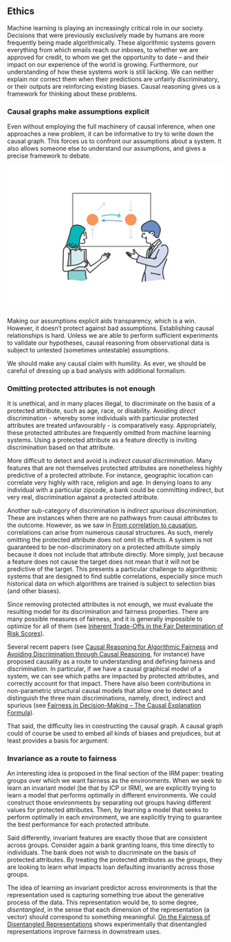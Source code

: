 ## Ethics

Machine learning is playing an increasingly critical role in our society. Decisions that were previously exclusively made by humans are more frequently being made algorithmically. These algorithmic systems govern everything from which emails reach our inboxes, to whether we are approved for credit, to whom we get the opportunity to date – and their impact on our experience of the world is growing. Furthermore, our understanding of how these systems work is still lacking. We can neither explain nor correct them when their predictions are unfairly discriminatory, or their outputs are reinforcing existing biases. Causal reasoning gives us a framework for thinking about these problems.

### Causal graphs make assumptions explicit

Even without employing the full machinery of causal inference, when one approaches a new problem, it can be informative to try to write down the causal graph. This forces us to confront our assumptions about a system. It also allows someone else to understand our assumptions, and gives a precise framework to debate.

![Writing down a causal graph provides a principled way to specify and discuss causal assumptions.](figures/ff13-22.png)

Making our assumptions explicit aids transparency, which is a win. However, it doesn’t protect against bad assumptions. Establishing causal relationships is hard. Unless we are able to perform sufficient experiments to validate our hypotheses, causal reasoning from observational data is subject to untested (sometimes untestable) assumptions.

We should make any causal claim with humility. As ever, we should be careful of dressing up a bad analysis with additional formalism.

### Omitting protected attributes is not enough

It is unethical, and in many places illegal, to discriminate on the basis of a protected attribute, such as age, race, or disability. Avoiding _direct_ discrimination - whereby some individuals with particular protected attributes are treated unfavourably - is comparatively easy. Appropriately, these protected attributes are frequently omitted from machine learning systems. Using a protected attribute as a feature directly is inviting discrimination based on that attribute.

More difficult to detect and avoid is _indirect causal discrimination_. Many features that are not themselves protected attributes are nonetheless highly predictive of a protected attribute. For instance, geographic location can correlate very highly with race, religion and age. In denying loans to any individual with a particular zipcode, a bank could be committing indirect, but very real, discrimination against a protected attribute.

Another sub-category of discrimination is _indirect spurious discrimination_. These are instances when there are no pathways from causal attributes to the outcome. However, as we saw in [From correlation to causation](#from-correlation-to-causation), correlations can arise from numerous causal structures. As such, merely omitting the protected attribute does not omit its effects. A system is not guaranteed to be non-discriminatory on a protected attribute simply because it does not include that attribute directly. More simply, just because a feature does not cause the target does not mean that it will not be predictive of the target. This presents a particular challenge to algorithmic systems that are designed to find subtle correlations, especially since much historical data on which algorithms are trained is subject to selection bias (and other biases).

Since removing protected attributes is not enough, we must evaluate the resulting model for its discrimination and fairness properties. There are many possible measures of fairness, and it is generally impossible to optimize for all of them (see [Inherent Trade-Offs in the Fair Determination of Risk Scores](https://arxiv.org/abs/1609.05807)).

Several recent papers (see [Causal Reasoning for Algorithmic Fairness](https://arxiv.org/abs/1805.05859) and [Avoiding Discrimination through Causal Reasoning](https://arxiv.org/abs/1706.02744), for instance) have proposed causality as a route to understanding and defining fairness and discrimination. In particular, if we have a causal graphical model of a system, we can see which paths are impacted by protected attributes, and correctly account for that impact. There have also been contributions in non-parametric structural causal models that allow one to detect and distinguish the three main discriminations, namely, direct, indirect and spurious (see [Fairness in Decision-Making – The Causal Explanation Formula](https://www.aaai.org/ocs/index.php/AAAI/AAAI18/paper/view/16949)).

That said, the difficulty lies in constructing the causal graph. A causal graph could of course be used to embed all kinds of biases and prejudices, but at least provides a basis for argument.

### Invariance as a route to fairness

An interesting idea is proposed in the final section of the IRM paper: treating groups over which we want fairness as the environments. When we seek to learn an invariant model (be that by ICP or IRM), we are explicitly trying to learn a model that performs optimally in different environments. We could construct those environments by separating out groups having different values for protected attributes. Then, by learning a model that seeks to perform optimally in each environment, we are explicitly trying to guarantee the best performance for each protected attribute.

Said differently, invariant features are exactly those that are consistent across groups. Consider again a bank granting loans, this time directly to individuals. The bank does not wish to discriminate on the basis of protected attributes. By treating the protected attributes as the groups, they are looking to learn what impacts loan defaulting invariantly across those groups.

The idea of learning an invariant predictor across environments is that the representation used is capturing something true about the generative process of the data. This representation would be, to some degree, _disentangled_, in the sense that each dimension of the representation (a vector) should correspond to something meaningful. [On the Fairness of Disentangled Representations](https://arxiv.org/abs/1905.13662) shows experimentally that disentangled representations improve fairness in downstream uses.